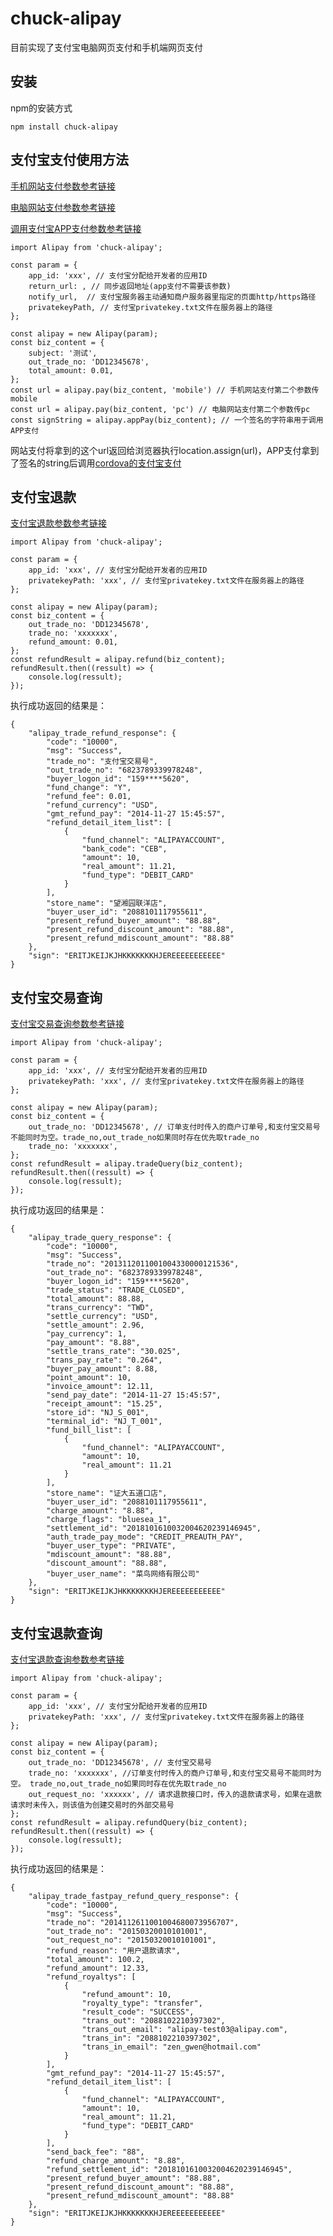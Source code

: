 # chuck-alipay
目前实现了支付宝电脑网页支付和手机端网页支付

## 安装
npm的安装方式

    npm install chuck-alipay
## 支付宝支付使用方法
 [手机网站支付参数参考链接](https://docs.open.alipay.com/203/107090/)
 
 [电脑网站支付参数参考链接](https://docs.open.alipay.com/270/alipay.trade.page.pay)

 [调用支付宝APP支付参数参考链接](https://docs.open.alipay.com/204/105465/)

    import Alipay from 'chuck-alipay';

    const param = {
        app_id: 'xxx', // 支付宝分配给开发者的应用ID
        return_url: , // 同步返回地址(app支付不需要该参数)
        notify_url,  // 支付宝服务器主动通知商户服务器里指定的页面http/https路径
        privatekeyPath, // 支付宝privatekey.txt文件在服务器上的路径
    };

    const alipay = new Alipay(param);
    const biz_content = {
        subject: '测试',
        out_trade_no: 'DD12345678',
        total_amount: 0.01,        
    };
    const url = alipay.pay(biz_content, 'mobile') // 手机网站支付第二个参数传mobile
    const url = alipay.pay(biz_content, 'pc') // 电脑网站支付第二个参数传pc
    const signString = alipay.appPay(biz_content); // 一个签名的字符串用于调用APP支付
网站支付将拿到的这个url返回给浏览器执行location.assign(url)，APP支付拿到了签名的string后调用[cordova的支付宝支付](https://www.npmjs.com/package/cordova-plugin-alipay-v2)

## 支付宝退款
[支付宝退款参数参考链接](https://docs.open.alipay.com/api_1/alipay.trade.refund)

    import Alipay from 'chuck-alipay';

    const param = {
        app_id: 'xxx', // 支付宝分配给开发者的应用ID
        privatekeyPath: 'xxx', // 支付宝privatekey.txt文件在服务器上的路径
    };

    const alipay = new Alipay(param);
    const biz_content = {
        out_trade_no: 'DD12345678',
        trade_no: 'xxxxxxx',
        refund_amount: 0.01,        
    };
    const refundResult = alipay.refund(biz_content);
    refundResult.then((ressult) => {
        console.log(ressult);
    });

执行成功返回的结果是：

    {
        "alipay_trade_refund_response": {
            "code": "10000",
            "msg": "Success",
            "trade_no": "支付宝交易号",
            "out_trade_no": "6823789339978248",
            "buyer_logon_id": "159****5620",
            "fund_change": "Y",
            "refund_fee": 0.01,
            "refund_currency": "USD",
            "gmt_refund_pay": "2014-11-27 15:45:57",
            "refund_detail_item_list": [
                {
                    "fund_channel": "ALIPAYACCOUNT",
                    "bank_code": "CEB",
                    "amount": 10,
                    "real_amount": 11.21,
                    "fund_type": "DEBIT_CARD"
                }
            ],
            "store_name": "望湘园联洋店",
            "buyer_user_id": "2088101117955611",
            "present_refund_buyer_amount": "88.88",
            "present_refund_discount_amount": "88.88",
            "present_refund_mdiscount_amount": "88.88"
        },
        "sign": "ERITJKEIJKJHKKKKKKKHJEREEEEEEEEEEE"
    }

## 支付宝交易查询
[支付宝交易查询参数参考链接](https://docs.open.alipay.com/api_1/alipay.trade.query)

    import Alipay from 'chuck-alipay';

    const param = {
        app_id: 'xxx', // 支付宝分配给开发者的应用ID
        privatekeyPath: 'xxx', // 支付宝privatekey.txt文件在服务器上的路径
    };

    const alipay = new Alipay(param);
    const biz_content = {
        out_trade_no: 'DD12345678', // 订单支付时传入的商户订单号,和支付宝交易号不能同时为空。trade_no,out_trade_no如果同时存在优先取trade_no
        trade_no: 'xxxxxxx', 
    };
    const refundResult = alipay.tradeQuery(biz_content);
    refundResult.then((ressult) => {
        console.log(ressult);
    });

执行成功返回的结果是：

    {
        "alipay_trade_query_response": {
            "code": "10000",
            "msg": "Success",
            "trade_no": "2013112011001004330000121536",
            "out_trade_no": "6823789339978248",
            "buyer_logon_id": "159****5620",
            "trade_status": "TRADE_CLOSED",
            "total_amount": 88.88,
            "trans_currency": "TWD",
            "settle_currency": "USD",
            "settle_amount": 2.96,
            "pay_currency": 1,
            "pay_amount": "8.88",
            "settle_trans_rate": "30.025",
            "trans_pay_rate": "0.264",
            "buyer_pay_amount": 8.88,
            "point_amount": 10,
            "invoice_amount": 12.11,
            "send_pay_date": "2014-11-27 15:45:57",
            "receipt_amount": "15.25",
            "store_id": "NJ_S_001",
            "terminal_id": "NJ_T_001",
            "fund_bill_list": [
                {
                    "fund_channel": "ALIPAYACCOUNT",
                    "amount": 10,
                    "real_amount": 11.21
                }
            ],
            "store_name": "证大五道口店",
            "buyer_user_id": "2088101117955611",
            "charge_amount": "8.88",
            "charge_flags": "bluesea_1",
            "settlement_id": "2018101610032004620239146945",
            "auth_trade_pay_mode": "CREDIT_PREAUTH_PAY",
            "buyer_user_type": "PRIVATE",
            "mdiscount_amount": "88.88",
            "discount_amount": "88.88",
            "buyer_user_name": "菜鸟网络有限公司"
        },
        "sign": "ERITJKEIJKJHKKKKKKKHJEREEEEEEEEEEE"
    }

## 支付宝退款查询
[支付宝退款查询参数参考链接](https://docs.open.alipay.com/api_1/alipay.trade.fastpay.refund.query)

    import Alipay from 'chuck-alipay';

    const param = {
        app_id: 'xxx', // 支付宝分配给开发者的应用ID
        privatekeyPath: 'xxx', // 支付宝privatekey.txt文件在服务器上的路径
    };

    const alipay = new Alipay(param);
    const biz_content = {
        out_trade_no: 'DD12345678', // 支付宝交易号
        trade_no: 'xxxxxxx', //订单支付时传入的商户订单号,和支付宝交易号不能同时为空。 trade_no,out_trade_no如果同时存在优先取trade_no
        out_request_no: 'xxxxxx', // 请求退款接口时，传入的退款请求号，如果在退款请求时未传入，则该值为创建交易时的外部交易号
    };
    const refundResult = alipay.refundQuery(biz_content);
    refundResult.then((ressult) => {
        console.log(ressult);
    });

执行成功返回的结果是：

    {
        "alipay_trade_fastpay_refund_query_response": {
            "code": "10000",
            "msg": "Success",
            "trade_no": "2014112611001004680073956707",
            "out_trade_no": "20150320010101001",
            "out_request_no": "20150320010101001",
            "refund_reason": "用户退款请求",
            "total_amount": 100.2,
            "refund_amount": 12.33,
            "refund_royaltys": [
                {
                    "refund_amount": 10,
                    "royalty_type": "transfer",
                    "result_code": "SUCCESS",
                    "trans_out": "2088102210397302",
                    "trans_out_email": "alipay-test03@alipay.com",
                    "trans_in": "2088102210397302",
                    "trans_in_email": "zen_gwen@hotmail.com"
                }
            ],
            "gmt_refund_pay": "2014-11-27 15:45:57",
            "refund_detail_item_list": [
                {
                    "fund_channel": "ALIPAYACCOUNT",
                    "amount": 10,
                    "real_amount": 11.21,
                    "fund_type": "DEBIT_CARD"
                }
            ],
            "send_back_fee": "88",
            "refund_charge_amount": "8.88",
            "refund_settlement_id": "2018101610032004620239146945",
            "present_refund_buyer_amount": "88.88",
            "present_refund_discount_amount": "88.88",
            "present_refund_mdiscount_amount": "88.88"
        },
        "sign": "ERITJKEIJKJHKKKKKKKHJEREEEEEEEEEEE"
    }
